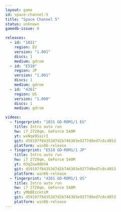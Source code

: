 ```yaml
---
layout: game
id: space-channel-5
title: "Space Channel 5"
status: unknown
gamedb-issue: 0

releases:
  - id: "1031"
    region: EU
    version: "1.001"
    discs: 1
    medium: gdrom
  - id: "E510"
    region: JP
    version: "1.001"
    discs: 1
    medium: gdrom
  - id: "4261"
    region: US
    version: "1.000"
    discs: 1
    medium: gdrom

videos:
  - fingerprint: "1031 GD-ROM1/1 EU"
    title: Intro auto run
    hw: i7 2720qm, GeForce 540M
    yt: wxNqe9SairI
    git: d59197f84353d7d2b746383e9277d9ed7c8c4053
    platform: win86-release
  - fingerprint: "E510 GD-ROM1/1 JP"
    title: Intro auto run
    hw: i7 2720qm, GeForce 540M
    yt: O3qZnw90bYA
    git: d59197f84353d7d2b746383e9277d9ed7c8c4053
    platform: win86-release
  - fingerprint: "4261 GD-ROM1/1 US"
    title: Intro auto run
    hw: i7 2720qm, GeForce 540M
    yt: yMbBEzcktsM
    git: d59197f84353d7d2b746383e9277d9ed7c8c4053
    platform: win86-release
---
```

